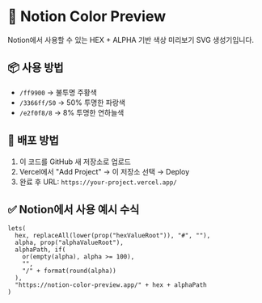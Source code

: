 # 🎨 Notion Color Preview

Notion에서 사용할 수 있는 HEX + ALPHA 기반 색상 미리보기 SVG 생성기입니다.

## 📦 사용 방법

- `/ff9900` → 불투명 주황색
- `/3366ff/50` → 50% 투명한 파랑색
- `/e2f0f8/8` → 8% 투명한 연하늘색

## 🚀 배포 방법

1. 이 코드를 GitHub 새 저장소로 업로드
2. Vercel에서 "Add Project" → 이 저장소 선택 → Deploy
3. 완료 후 URL: `https://your-project.vercel.app/`

## ✅ Notion에서 사용 예시 수식

```notion
lets(
  hex, replaceAll(lower(prop("hexValueRoot")), "#", ""),
  alpha, prop("alphaValueRoot"),
  alphaPath, if(
    or(empty(alpha), alpha >= 100),
    "",
    "/" + format(round(alpha))
  ),
  "https://notion-color-preview.app/" + hex + alphaPath
)

